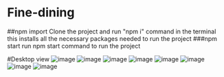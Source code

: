 # Fine-dining
##npm import
Clone the project and run "npm i" command in the terminal this installs all the necessary packages needed to run the project 
###npm start
run npm start command to run the project

#Desktop view
![image](https://res.cloudinary.com/dboa7dqkl/image/upload/v1683702942/Fine-dining/Screenshot_2023-05-10_124458_nchbcx.png )
![image](https://res.cloudinary.com/dboa7dqkl/image/upload/v1683702937/Fine-dining/Screenshot_2023-05-10_124527_nmyrjn.png )
![image]( https://res.cloudinary.com/dboa7dqkl/image/upload/v1683702588/Fine-dining/Screenshot_2023-05-10_123643_ga30fr.png)
![image]( https://res.cloudinary.com/dboa7dqkl/image/upload/v1683702586/Fine-dining/Screenshot_2023-05-10_123703_ianqqu.png)
![image]( https://res.cloudinary.com/dboa7dqkl/image/upload/v1683702598/Fine-dining/Screenshot_2023-05-10_123722_k3yl1j.png)
![image](https://res.cloudinary.com/dboa7dqkl/image/upload/v1683702593/Fine-dining/Screenshot_2023-05-10_123746_gypogh.png )
![image](https://res.cloudinary.com/dboa7dqkl/image/upload/v1683702596/Fine-dining/Screenshot_2023-05-10_123807_vd3hd2.png )
![image]( https://res.cloudinary.com/dboa7dqkl/image/upload/v1683702581/Fine-dining/Screenshot_2023-05-10_123827_ywyvao.png)
